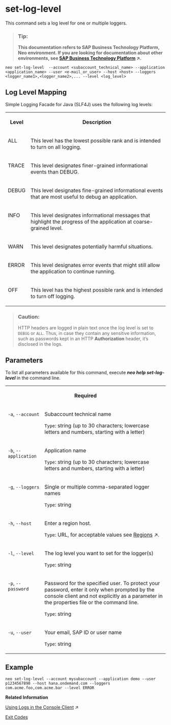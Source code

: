 <!-- loio1b495d7580c7404db42c9da996b50a93 -->

# set-log-level

This command sets a log level for one or multiple loggers.



> ### Tip:  
> **This documentation refers to SAP Business Technology Platform, Neo environment. If you are looking for documentation about other environments, see [SAP Business Technology Platform](https://help.sap.com/viewer/65de2977205c403bbc107264b8eccf4b/Cloud/en-US/6a2c1ab5a31b4ed9a2ce17a5329e1dd8.html "SAP Business Technology Platform (SAP BTP) is an integrated offering comprised of four technology portfolios: database and data management, application development and integration, analytics, and intelligent technologies. The platform offers users the ability to turn data into business value, compose end-to-end business processes, and build and extend SAP applications quickly.") :arrow_upper_right:.**



```
neo set-log-level  --account <subaccount_technical_name> --application <application_name> --user <e-mail_or_user> --host <host> --loggers <logger_name1>,<logger_name2>,... --level <log_level>
```



<a name="loio1b495d7580c7404db42c9da996b50a93__section_N100AF_N10013_N10001"/>

## Log Level Mapping

Simple Logging Facade for Java \(SLF4J\) uses the following log levels:


<table>
<tr>
<th valign="top">

Level



</th>
<th valign="top">

Description



</th>
</tr>
<tr>
<td valign="top">

ALL



</td>
<td valign="top">

This level has the lowest possible rank and is intended to turn on all logging.



</td>
</tr>
<tr>
<td valign="top">

TRACE



</td>
<td valign="top">

This level designates finer-grained informational events than DEBUG.



</td>
</tr>
<tr>
<td valign="top">

DEBUG



</td>
<td valign="top">

This level designates fine-grained informational events that are most useful to debug an application.



</td>
</tr>
<tr>
<td valign="top">

INFO



</td>
<td valign="top">

This level designates informational messages that highlight the progress of the application at coarse-grained level.



</td>
</tr>
<tr>
<td valign="top">

WARN



</td>
<td valign="top">

This level designates potentially harmful situations.



</td>
</tr>
<tr>
<td valign="top">

ERROR



</td>
<td valign="top">

This level designates error events that might still allow the application to continue running.



</td>
</tr>
<tr>
<td valign="top">

OFF



</td>
<td valign="top">

This level has the highest possible rank and is intended to turn off logging.



</td>
</tr>
</table>

> ### Caution:  
> HTTP headers are logged in plain text once the log level is set to `DEBUG` or `ALL`. Thus, in case they contain any sensitive information, such as passwords kept in an HTTP **Authorization** header, it’s disclosed in the logs.



## Parameters



To list all parameters available for this command, execute ***neo help set-log-level*** in the command line.


<table>
<tr>
<th valign="top" colspan="2">

Required



</th>
</tr>
<tr>
<td valign="top">

`-a`, `--account` 



</td>
<td valign="top">

Subaccount technical name

`Type`: string \(up to 30 characters; lowercase letters and numbers, starting with a letter\)



</td>
</tr>
<tr>
<td valign="top">

`-b`, `--application` 



</td>
<td valign="top">

Application name

 `Type`: string \(up to 30 characters; lowercase letters and numbers, starting with a letter\)



</td>
</tr>
<tr>
<td valign="top">

`-g`, `--loggers` 



</td>
<td valign="top">

Single or multiple comma-separated logger names

`Type`: string



</td>
</tr>
<tr>
<td valign="top">

`-h`, `--host` 



</td>
<td valign="top">

Enter a region host.

`Type`: URL, for acceptable values see [Regions](https://help.sap.com/viewer/65de2977205c403bbc107264b8eccf4b/Cloud/en-US/350356d1dc314d3199dca15bd2ab9b0e.html "You can deploy applications in different regions. Each region represents a geographical location (for example, Europe, US East) where applications, data, or services are hosted.") :arrow_upper_right:.



</td>
</tr>
<tr>
<td valign="top">

`-l`, `--level` 



</td>
<td valign="top">

The log level you want to set for the logger\(s\)

`Type`: string



</td>
</tr>
<tr>
<td valign="top">

`-p`, `--password` 



</td>
<td valign="top">

Password for the specified user. To protect your password, enter it only when prompted by the console client and not explicitly as a parameter in the properties file or the command line.

`Type`: string



</td>
</tr>
<tr>
<td valign="top">

`-u`, `--user` 



</td>
<td valign="top">

Your email, SAP ID or user name

`Type`: string



</td>
</tr>
</table>



## Example

```
neo set-log-level --account mysubaccount --application demo --user p1234567890 --host hana.ondemand.com --loggers com.acme.foo,com.acme.bar --level ERROR
```

**Related Information**  


[Using Logs in the Console Client](https://help.sap.com/viewer/f88a032109f0429caea276fc6e3a95f9/Cloud/en-US/e4fd83c5bb5710149b1e94f127f108e4.html "") :arrow_upper_right:

[Exit Codes](exit-codes-7886796.md "")


